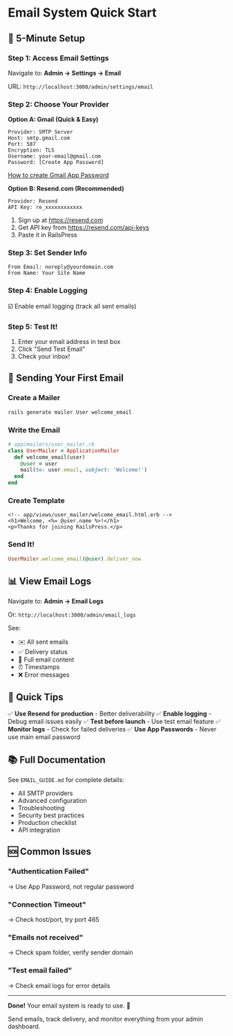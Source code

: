 # Email System Quick Start

## 🚀 5-Minute Setup

### Step 1: Access Email Settings

Navigate to: **Admin → Settings → Email**

URL: `http://localhost:3000/admin/settings/email`

### Step 2: Choose Your Provider

**Option A: Gmail (Quick & Easy)**

```
Provider: SMTP Server
Host: smtp.gmail.com
Port: 587
Encryption: TLS
Username: your-email@gmail.com
Password: [Create App Password]
```

[How to create Gmail App Password](https://support.google.com/accounts/answer/185833)

**Option B: Resend.com (Recommended)**

```
Provider: Resend
API Key: re_xxxxxxxxxxxx
```

1. Sign up at https://resend.com
2. Get API key from https://resend.com/api-keys
3. Paste it in RailsPress

### Step 3: Set Sender Info

```
From Email: noreply@yourdomain.com
From Name: Your Site Name
```

### Step 4: Enable Logging

☑️ Enable email logging (track all sent emails)

### Step 5: Test It!

1. Enter your email address in test box
2. Click "Send Test Email"
3. Check your inbox!

## 📧 Sending Your First Email

### Create a Mailer

```bash
rails generate mailer User welcome_email
```

### Write the Email

```ruby
# app/mailers/user_mailer.rb
class UserMailer < ApplicationMailer
  def welcome_email(user)
    @user = user
    mail(to: user.email, subject: 'Welcome!')
  end
end
```

### Create Template

```erb
<!-- app/views/user_mailer/welcome_email.html.erb -->
<h1>Welcome, <%= @user.name %>!</h1>
<p>Thanks for joining RailsPress.</p>
```

### Send It!

```ruby
UserMailer.welcome_email(@user).deliver_now
```

## 📊 View Email Logs

Navigate to: **Admin → Email Logs**

Or: `http://localhost:3000/admin/email_logs`

See:
- ✉️ All sent emails
- ✅ Delivery status
- 📄 Full email content
- ⏰ Timestamps
- ❌ Error messages

## 🎯 Quick Tips

✅ **Use Resend for production** - Better deliverability
✅ **Enable logging** - Debug email issues easily
✅ **Test before launch** - Use test email feature
✅ **Monitor logs** - Check for failed deliveries
✅ **Use App Passwords** - Never use main email password

## 📚 Full Documentation

See `EMAIL_GUIDE.md` for complete details:
- All SMTP providers
- Advanced configuration
- Troubleshooting
- Security best practices
- Production checklist
- API integration

## 🆘 Common Issues

### "Authentication Failed"
→ Use App Password, not regular password

### "Connection Timeout"
→ Check host/port, try port 465

### "Emails not received"
→ Check spam folder, verify sender domain

### "Test email failed"
→ Check email logs for error details

---

**Done!** Your email system is ready to use. 🎉

Send emails, track delivery, and monitor everything from your admin dashboard.



